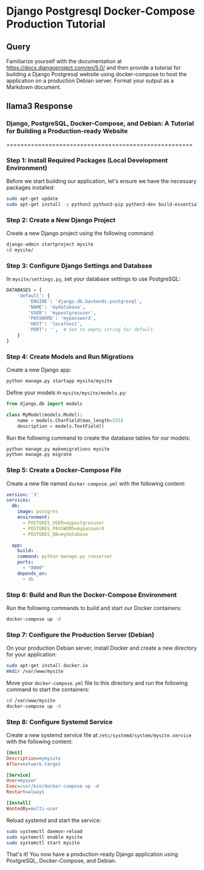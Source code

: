 # Django Postgresql Docker-Compose Production Tutorial

## Query

Familiarize yourself with the documentation at https://docs.djangoproject.com/en/5.0/ and then provide a tutorial for building a Django Postgresql website using docker-compose to host the application on a production Debian server. Format your output as a Markdown document.

## llama3 Response

### Django, PostgreSQL, Docker-Compose, and Debian: A Tutorial for Building a Production-ready Website

=====================================================

### Step 1: Install Required Packages (Local Development Environment)

Before we start building our application, let's ensure we have the necessary packages installed:

```bash
sudo apt-get update
sudo apt-get install -y python3 python3-pip python3-dev build-essential libpq5 libpq-dev
```

### Step 2: Create a New Django Project

Create a new Django project using the following command:

```bash
django-admin startproject mysite
cd mysite/

```

### Step 3: Configure Django Settings and Database

In `mysite/settings.py`, set your database settings to use PostgreSQL:

```python
DATABASES = {
    'default': {
        'ENGINE': 'django.db.backends.postgresql',
        'NAME': 'mydatabase',
        'USER': 'mypostgresuser',
        'PASSWORD': 'mypassword',
        'HOST': 'localhost',
        'PORT': '',  # Set to empty string for default
    }
}
```

### Step 4: Create Models and Run Migrations

Create a new Django app:

```bash
python manage.py startapp mysite/mysite

```

Define your models in `mysite/mysite/models.py`:

```python
from django.db import models

class MyModel(models.Model):
    name = models.CharField(max_length=255)
    description = models.TextField()
```

Run the following command to create the database tables for our models:

```bash
python manage.py makemigrations mysite
python manage.py migrate
```

### Step 5: Create a Docker-Compose File

Create a new file named `docker-compose.yml` with the following content:

```yaml
version: '3'
services:
  db:
    image: postgres
    environment:
      - POSTGRES_USER=mypostgresuser
      - POSTGRES_PASSWORD=mypassword
      - POSTGRES_DB=mydatabase

  app:
    build: .
    command: python manage.py runserver
    ports:
      - "8000"
    depends_on:
      - db
```

### Step 6: Build and Run the Docker-Compose Environment

Run the following commands to build and start our Docker containers:

```bash
docker-compose up -d
```

### Step 7: Configure the Production Server (Debian)

On your production Debian server, install Docker and create a new directory for your application:

```bash
sudo apt-get install docker.io
mkdir /var/www/mysite
```

Move your `docker-compose.yml` file to this directory and run the following command to start the containers:

```bash
cd /var/www/mysite
docker-compose up -d
```

### Step 8: Configure Systemd Service

Create a new systemd service file at `/etc/systemd/system/mysite.service` with the following content:

```ini
[Unit]
Description=mymysite
After=network.target

[Service]
User=myuser
Exec=/usr/bin/docker-compose up -d
Restart=always

[Install]
WantedBy=multi-user
```

Reload systemd and start the service:

```bash
sudo systemctl daemon-reload
sudo systemctl enable mysite
sudo systemctl start mysite
```

That's it! You now have a production-ready Django application using PostgreSQL, Docker-Compose, and Debian.
